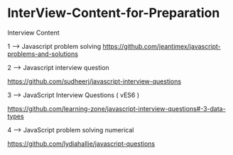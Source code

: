 # InterView-Content-for-Preparation
Interview Content

1 --> Javascript problem solving
https://github.com/jeantimex/javascript-problems-and-solutions

2 --> Javascript interview question

https://github.com/sudheerj/javascript-interview-questions

3 --> JavaScript Interview Questions ( vES6 )

https://github.com/learning-zone/javascript-interview-questions#-3-data-types

4 --> JavaScript problem solving numerical

https://github.com/lydiahallie/javascript-questions
